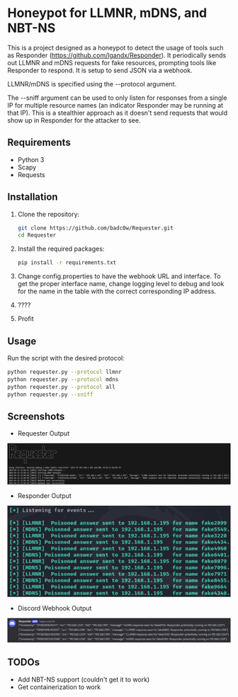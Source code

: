 # Honeypot for LLMNR, mDNS, and NBT-NS

This is a project designed as a honeypot to detect the usage of tools such as Responder (https://github.com/lgandx/Responder). It periodically sends out LLMNR and mDNS requests for fake resources, prompting tools like Responder to respond. It is setup to send JSON via a webhook.

LLMNR/mDNS is specified using the --protocol argument. 

The --sniff argument can be used to only listen for responses from a single IP for multiple resource names (an indicator Responder may be running at that IP). This is a stealthier approach as it doesn't send requests that would show up in Responder for the attacker to see.

## Requirements

- Python 3
- Scapy
- Requests

## Installation

1. Clone the repository:
    ```sh
    git clone https://github.com/badc0w/Requester.git
    cd Requester
    ```

2. Install the required packages:
    ```sh
    pip install -r requirements.txt
    ```

3. Change config.properties to have the webhook URL and interface. To get the proper interface name, change logging level to debug and look for the name in the table with the correct corresponding IP address.

4. ????

5. Profit

## Usage

Run the script with the desired protocol:

```sh
python requester.py --protocol llmnr
python requester.py --protocol mdns
python requester.py --protocol all
python requester.py --sniff
```

## Screenshots

- Requester Output
  
![Alt text](img/Requester-Output.png?raw=true "Requester Output")
- Responder Output
  
![Alt text](img/Responder-Output.png?raw=true "Resonder Output")
- Discord Webhook Output
  
![Alt text](img/Discord-Output.png?raw=true "Discord Webhook Output")
## TODOs

- Add NBT-NS support (couldn't get it to work)
- Get containerization to work
